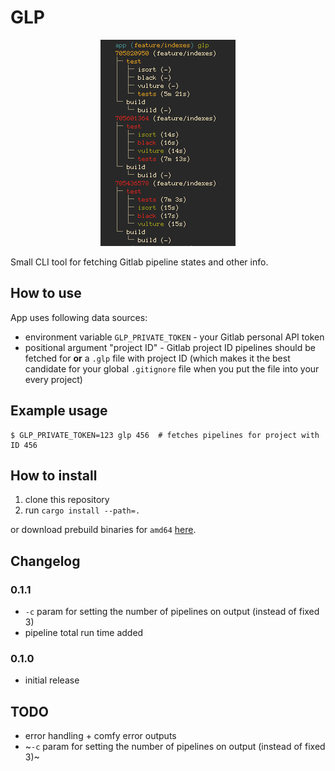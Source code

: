 # GLP

<p align="center">
    <img src="https://raw.githubusercontent.com/im-n1/glp/master/assets/screen.png">
</p>

Small CLI tool for fetching Gitlab pipeline states and other info.

## How to use
App uses following data sources:

- environment variable `GLP_PRIVATE_TOKEN` - your Gitlab
  personal API token
- positional argument "project ID" - Gitlab project ID
  pipelines should be fetched for **or** a `.glp` file
  with project ID (which makes it the best candidate for
  your global `.gitignore` file when you put the file into
  your every project)

## Example usage
```
$ GLP_PRIVATE_TOKEN=123 glp 456  # fetches pipelines for project with ID 456
```

## How to install

1. clone this repository
2. run `cargo install --path=.`

or download prebuild binaries for `amd64`
[here](https://gitlab.com/imn1/glp/-/packages/).

## Changelog
### 0.1.1
- `-c` param for setting the number of pipelines on output
  (instead of fixed 3)
- pipeline total run time added

### 0.1.0
- initial release

## TODO
- error handling + comfy error outputs
- ~`-c` param for setting the number of pipelines on output
  (instead of fixed 3)~
